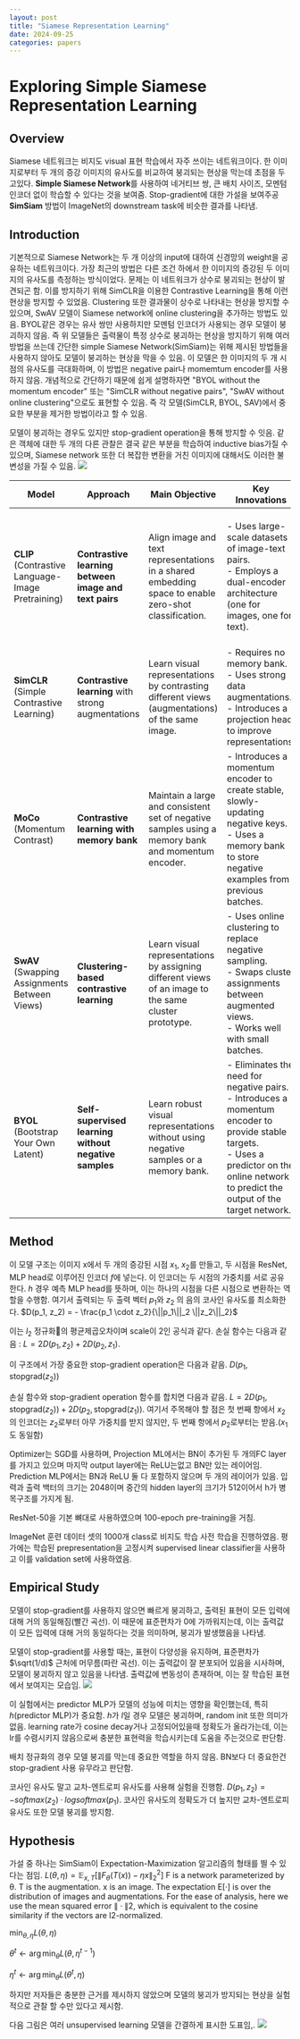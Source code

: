```yaml
---
layout: post
title: "Siamese Representation Learning"
date: 2024-09-25
categories: papers
---
```


# Exploring Simple Siamese Representation Learning

## Overview

Siamese 네트워크는 비지도 visual 표현 학습에서 자주 쓰이는 네트워크이다. 한 이미지로부터 두 개의 증강 이미지의 유사도를 비교하여 붕괴되는 현상을 막는데 초점을 두고있다. 
**Simple Siamese Network**를 사용하여 네거티브 쌍, 큰 배치 사이즈, 모멘텀 인코더 없이 학습할 수 있다는 것을 보여줌. Stop-gradient에 대한 가설을 보여주공 **SimSiam** 방법이 ImageNet의 downstream task에 비슷한 결과를 나타냄.


## Introduction
기본적으로 Siamese Network는 두 개 이상의 input에 대하여 신경망의 weight을 공유하는 네트워크이다. 가장 최근의 방법은 다른 조건 하에서 한 이미지의 증강된 두 이미지의 유사도를 측정하는 방식이었다.
문제는 이 네트워크가 상수로 붕괴되는 현상이 발견되곤 함. 이를 방지하기 위해 SimCLR을 이용한 Contrastive Learning을 통해 이런 현상을 방지할 수 있었음.
Clustering 또한 결과물이 상수로 나타내는 현상을 방지할 수 있으며, SwAV 모델이 Siamese network에 online clustering을 추가하는 방법도 있음. BYOL같은 경우는 유사 쌍만 사용하지만 모멘텀 인코더가 사용되는 경우 모델이 붕괴하지 않음.
즉 위 모델들은 출력물이 특정 상수로 붕괴하는 현상을 방지하기 위해 여러 방법을 쓰는데 간단한 simple Siamese Network(SimSiam)는 위해 제시된 방법들을 사용하지 않아도 모델이 붕괴하는 현상을
막을 수 있음. 이 모델은 한 이미지의 두 개 시점의 유사도를 극대화하며, 이 방법은 negative pair나 momemtum encoder를 사용하지 않음.
개념적으로 간단하기 때문에 쉽게 설명하자면 "BYOL without the momentum encoder" 또는 "SimCLR without negative pairs", "SwAV without online clustering"으로도 표현할 수 있음.
즉 각 모델(SimCLR, BYOL, SAV)에서 중요한 부분을 제거한 방법이라고 할 수 있음.

모델이 붕괴하는 경우도 있지만 stop-gradient operation을 통해 방지할 수 잇음. 같은 객체에 대한 두 개의 다른 관찰은 결국 같은 부분을 학습하여 inductive bias가질 수 있으며, Siamese network 또한
더 복잡한 변환을 거친 이미지에 대해서도 이러한 불변성을 가질 수 있음.
![](/images/Siamese/1.png)

| **Model**   | **Approach** | **Main Objective** | **Key Innovations** | **Loss Function** | **Negative Sampling** | **Memory Bank** | **Architectural Features** | **Applications** |
|-------------|--------------|--------------------|---------------------|-------------------|-----------------------|-----------------|----------------------------|------------------|
| **CLIP** (Contrastive Language-Image Pretraining) | **Contrastive learning between image and text pairs** | Align image and text representations in a shared embedding space to enable zero-shot classification. | - Uses large-scale datasets of image-text pairs.<br>- Employs a dual-encoder architecture (one for images, one for text). | Contrastive loss (InfoNCE) between text and image embeddings. | Negative examples are provided by other samples in the batch (softmax across all text-image pairs). | No | Dual encoder: image encoder (e.g., ResNet, Vision Transformer) and text encoder (e.g., Transformer). | Multimodal tasks: image-text matching, zero-shot image classification, text-guided image retrieval. |
| **SimCLR** (Simple Contrastive Learning) | **Contrastive learning** with strong augmentations | Learn visual representations by contrasting different views (augmentations) of the same image. | - Requires no memory bank.<br>- Uses strong data augmentations.<br>- Introduces a projection head to improve representations. | Contrastive loss (InfoNCE) on augmented views of the same image. | Large batch size for creating enough negative examples. | No | Single encoder with projection head (MLP). | Unsupervised pretraining for image classification and other visual tasks. |
| **MoCo** (Momentum Contrast) | **Contrastive learning with memory bank** | Maintain a large and consistent set of negative samples using a memory bank and momentum encoder. | - Introduces a momentum encoder to create stable, slowly-updating negative keys.<br>- Uses a memory bank to store negative examples from previous batches. | Contrastive loss (InfoNCE) | Yes, stored in a dynamic memory bank. | Yes | Two encoders: online encoder and momentum encoder. Memory bank stores negative samples. | Visual representation learning for downstream tasks (image classification, detection). |
| **SwAV** (Swapping Assignments Between Views) | **Clustering-based contrastive learning** | Learn visual representations by assigning different views of an image to the same cluster prototype. | - Uses online clustering to replace negative sampling.<br>- Swaps cluster assignments between augmented views.<br>- Works well with small batches. | Swapped clustering loss: learns consistency between cluster assignments of different views. | No, uses clustering prototypes instead. | No | Encoder with projection head. Cluster assignment mechanism. | Unsupervised learning for image classification, object detection, segmentation. |
| **BYOL** (Bootstrap Your Own Latent) | **Self-supervised learning without negative samples** | Learn robust visual representations without using negative samples or a memory bank. | - Eliminates the need for negative pairs.<br>- Introduces a momentum encoder to provide stable targets.<br>- Uses a predictor on the online network to predict the output of the target network. | Loss that matches the output of the online encoder with the momentum encoder's output (L2 distance). | No | No | Two networks: online network and momentum network. The online network has an additional prediction head. | Unsupervised pretraining for image classification and other downstream visual tasks. |

## Method
이 모델 구조는 이미지 x에서 두 개의 증강된 시점 $x_{1}$, $x_{2}$를 만들고, 두 시점을 ResNet, MLP head로 이루어진 인코더 $f$에
넣는다. 이 인코더는 두 시점의 가중치를 서로 공유한다. $h$ 경우 예측 MLP head를 뜻하며, 이는 하나의 시점을 다른 시점으로 변환하는 역할을 수행함. 여기서 출력되는 두 출력 벡터 $p_{1}$와 $z_2$ 의 음의 코사인 유사도를 최소화한다. 
$D(p_1, z_2) = - \frac{p_1 \cdot z_2}{\||p_1\||_2 \||z_2\||_2}$

이는 $l_{2}$ 정규화의 평균제곱오차이며 scale이 2인 공식과 같다.
손실 함수는 다음과 같음 : $L = 2D(p_1, z_2) + 2D(p_2, z_1)$.

이 구조에서 가장 중요한 stop-gradient operation은 다음과 같음.
$D(p_1, \text{stopgrad}(z_2))$

손실 함수와 stop-gradient operation 함수를 합치면 다음과 같음.
$L = 2D(p_1, \text{stopgrad}(z_2)) + 2D(p_2, \text{stopgrad}(z_1))$.
여기서 주목해야 할 점은 첫 번째 항에서 $x_2$의 인코더는 $z_2$로부터 아무 가중치를 받지 않지만, 두 번째 항에서 $p_2$로부터는 받음.($x_1$도 동일함)

Optimizer는 SGD를 사용하며, Projection ML에서는 BN이 추가된 두 개의FC layer를 가지고 있으며 마지막 output layer에는 ReLU는없고 BN만 있는 레이어임.
Prediction MLP에서는 BN과 ReLU 둘 다 포함하지 않으며 두 개의 레이어가 있음. 입력과 출력 백터의 크기는 2048이며 중간의 hidden layer의 크기가 512이어서 h가 병목구조를 가지게 됨.

ResNet-50을 기본 뼈대로 사용하였으며 100-epoch pre-training을 거침.

ImageNet 훈련 데이터 셋의 1000개 class로 비지도 학습 사전 학습을 진행하였음. 평가에는 학습된 prepresentation을 고정시켜 supervised linear classifier을 사용하고 이를 validation set에 사용하였음.

## Empirical Study
모델이 stop-gradient를 사용하지 않으면 빠르게 붕괴하고, 출력된 표현이 모든 입력에 대해 거의 동일해짐(빨간 곡선). 이 때문에 표준편차가 0에 가까워지는데, 이는 출력값이 모든 입력에 대해 거의 동일하다는 것을 의미하며, 붕괴가 발생했음을 나타냄.

모델이 stop-gradient를 사용할 때는, 표현이 다양성을 유지하며, 표준편차가 $\sqrt(1/d)$ 근처에 머무름(파란 곡선). 이는 출력값이 잘 분포되어 있음을 시사하며, 모델이 붕괴하지 않고 있음을 나타냄. 출력값에 변동성이 존재하며, 이는 잘 학습된 표현에서 보여지는 모습임.
![](/images/Siamese/2.png)

이 실험에서는 predictor MLP가 모델의 성능에 미치는 영향을 확인했는데, 특히 $h$(predictor MLP)가 중요함.
$h$가 $I$일 경우 모델은 붕괴하며, random init 또한 의미가 없음. learning rate가 cosine decay거나 고정되어있을때 정확도가 올라가는데, 이는 lr를 수렴시키지 않음으로써 충분한 표현력을 학습시키는데 도움을 주는것으로 판단함. 

배치 정규화의 경우 모델 붕괴를 막는데 중요한 역할을 하지 않음. BN보다 더 중요한건 stop-gradient 사용 유무라고 판단함. 

코사인 유사도 말고 교차-엔트로피 유사도를 사용해 실험을 진행함. $D(p_1,z_2)=−softmax(z_2)·log softmax(p_1)$. 코사인 유사도의 정확도가 더 높지만 교차-엔트로피 유사도 또한 모델 붕괴를 방지함.

## Hypothesis
가설 중 하나는 SimSiam이 Expectation-Maximization 알고리즘의 형태를 띌 수 있다는 점임. 
$L(\theta, \eta) = \mathbb{E}_{x,T} \left[ \| F_{\theta}(T(x)) - \eta x \|_2^2 \right]$
F is a network parameterized by θ. T is the augmentation. x is an image. The expectation E[·] is over the distribution of images and augmentations. For the ease of analysis, here we use the mean squared error ∥ · ∥2, which is equivalent to the cosine similarity if the vectors are l2-normalized.

$\min_{\theta, \eta} L(\theta, \eta)$

$\theta^t \leftarrow \arg\min_{\theta} L(\theta, \eta^{t-1})$

$\eta^t \leftarrow \arg\min_{\theta} L(\theta^{t}, \eta)$

하지만 저자들은 충분한 근거를 제시하지 않았으며 모델의 붕괴가 방지되는 현상을 실험적으로 관찰 할 수만 있다고 제시함. 

다음 그림은 여러 unsupervised learning 모델을 간결하게 표시한 도표임,. 
![](/images/Siamese/3.png)


